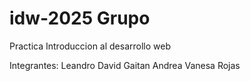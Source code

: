 # idw-2025 Grupo 
Practica Introduccion al desarrollo web

Integrantes:
    Leandro David Gaitan
    Andrea Vanesa Rojas
    